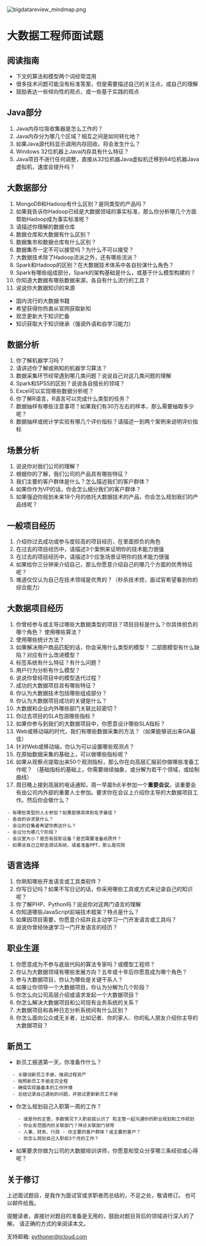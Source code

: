 ![bigdatareview_mindmap.png](http://www.taolch:8090/spark-notes/images/bigdatareview_mindmap.png)

# 大数据工程师面试题
## 阅读指南
- 下文的算法和模型两个词经常混用
- 很多技术问题可能没有标准答案，但是需要描述自己的关注点，或自己的理解
- 鼓励表达一些倾向性的观点，或一些基于实践的观点

## Java部分
1. Java内存垃圾收集器是怎么工作的？
2. Java内存分为哪几个区域？相互之间是如何转化地？
3. 如果Java源代码显示调用内存回收，将会发生什么？
4. Windows 32位机器上Java内存具有什么特征？
5. Java项目不进行任何调整，直接从32位机器Java虚拟机迁移到64位机器Java虚拟机，速度会提升吗？

## 大数据部分
1. MongoDB和Hadoop有什么区别？是同类型的产品吗？
2. 如果我告诉你Hadoop已经是大数据领域的事实标准，那么你分析哪几个方面帮助Hadoop成为事实标准呢？
3. 请描述你理解的数据仓库
4. 数据仓库和大数据有什么区别？
5. 数据集市和数据仓库有什么区别？
6. 数据集市一定不可以接受吗？为什么不可以接受？
7. 大数据技术除了Hadoop流派之外，还有哪些流派？
8. Spark和Hadoop的区别？在大数据技术体系中各自扮演什么角色？
9. Spark有哪些组成部分，Spark的架构基础是什么，或基于什么模型构建的？
10. 你知道大数据有哪些数据来源，各自有什么流行的工具？
11. 说说你大数据知识的来源
  - 国内流行的大数据书籍
  - 希望获得你热衷从官网获取新知
  - 观念更新大于知识贮备
  - 知识获取大于知识继承（强调外语和自学习能力）

## 数据分析
1. 你了解机器学习吗？
2. 请讲述你了解或熟知的机器学习算法？
3. 数据采集环节经常遇到哪几类问题？说说自己对这几类问题的理解
4. Spark和SPSS的区别？说说各自擅长的领域？
5. Excel可以实现哪些数据分析呢？
6. 你了解R语言，R语言可以完成什么类型的任务？
7. 数据抽样有哪些注意事项？如果我们有30万左右的样本，那么需要抽取多少呢？
8. 数据抽样或统计学实验有哪几个评价指标？请描述一到两个案例来说明评价指标

## 场景分析
1. 说说你对我们公司的理解？
2. 根据你的了解，我们公司的产品具有哪些特征？
3. 我们主要的客户群体是什么？怎么描述我们的客户群体？
4. 如果你作为VP的话，你会怎么细分我们的客户群体？
5. 如果强迫你规划未来18个月的依托大数据技术的产品，你会怎么规划我们的产品线呢？

## 一般项目经历
1. 介绍你过去成功或参与度较高的项目经历，在里面担负的角色
2. 在过去的项目经历中，请描述3个案例来证明你的技术能力很强
3. 在过去的项目经历中，请描述3个应急场景证明你的技术能力很强
4. 如果给你三分钟来介绍自己，那么你愿意介绍自己的哪几个方面的优秀特征呢？
5. 难道仅仅认为自己在技术领域是优秀的？（秒杀技术控，面试官希望看到你的综合能力）

## 大数据项目经历
1. 你曾经参与或主导过哪些大数据类型的项目？项目目标是什么？你具体担负的哪个角色？ 使用哪些算法？
2. 使用哪些统计方法？
3. 如果解决用户商品匹配的话，你会采用什么类型的模型？ 二部图模型有什么缺陷？对应有什么改进模型？
4. 标签系统有什么特征？有什么问题？
5. 用户行为分析有什么模型？
6. 说说你曾经项目中的模型迭代过程？
7. 成功的大数据项目具有哪些特征？
8. 你认为大数据技术包括哪些组成部分？
9. 你认为大数据项目成功的关键是什么？
10. 大数据和企业内外哪些部门关联比较密切？
11. 你过去项目的SLA包涵哪些指标？
12. 如果你参与到我们的大数据项目中，你愿意设计哪些SLA指标？
13. Web或移动端的时代，我们有哪些数据采集的方法？（如果能够说出来GA最佳）
14. 针对Web或移动端，你认为可以设置哪些观测点？
15. 在原始数据采集的基础上，可以做哪些指标呢？
16. 如果从观察点提取出来50个观测指标，那么你在向高层汇报前你做哪些准备工作呢？ （基础指标的基础上，你需要继续抽象，或分解为若干个领域，或绘制曲线）
17. 周日晚上接到高层的电话通知，周一早晨9点半参加一个**重要会议**。该重要会有由公司内外部的重要人士参加。要求你在会议上介绍你主导的大数据项目工作。然后你会做什么？

```
- 有哪些类型的人士参加？如果能够具体到名字最佳？
- 各自的诉求是什么？
- 会议的召集者希望你表达什么？
- 会议分为哪几个阶段？
- 会议室大小？是否有投影设备？是否需要准备纸质件？
- 如果说自己立即去调试系统，或者准备PPT，那么是完败
```

## 语言选择
1. 你熟知哪些开发语言或工具类软件？
2. 你写日记吗？如果不写日记的话，你采用哪些工具或方式来记录自己的知识呢？
3. 你了解PHP、Python吗？说说你对这两门语言的理解
4. 你知道哪些JavaScript前端技术框架？特点是什么？
5. 如果因项目需要，你愿意介绍并且主动学习一门开发语言或工具吗？
6. 说说你曾经快速学习一门开发语言的经历？

## 职业生涯
1. 你愿意成为不参与底层代码的算法专家吗？或模型工程师？
2. 你认为大数据领域有哪些发展方向？五年或十年后你愿意成为哪个角色？
3. 参与大数据项目，你认为哪些是关键干系人？
4. 如果让你领导一个大数据项目，你认为分解为几个阶段？
5. 你怎么向公司高层介绍或请求发起一个大数据项目？
6. 你怎么解决大数据项目和公司现有业务系统的关系？
7. 大数据项目和各种日志分析系统间有什么区别？
8. 你怎么面向公众或无关者，比如记者、你的家人、你的私人朋友介绍你主导的大数据项目？

## 新员工
- 新员工报道第一天，你准备作什么？

```
  - 关键词新员工手册，强调过程资产
  - 按照新员工手册走完全程
  - 确保实现最基本的工作环境
  - 总结记录自己遇到的问题，并尝试更新新员工手册
```

- 你怎么规划自己入职第一周的工作？

```
    - 谁是你的主管，多数情况下入职前就认识了 和主管一起沟通你的职业规划和工作规划
    - 你业务范围内的关联部门？拜访关联部门领导
    - 人事、财务、行政 - 你主要的客户群体？或主要的客户？
    - 你怎么规划自己入职前3个月的工作？
```

- 如果要求你做为公司的大数据培训讲师，你愿意和受众分享哪三条经验或心得呢？

## 关于修订
上述面试题目，是我作为面试官或求职者而总结的，不足之处，敬请修订。 也可以邮件给我。

提醒读者，直接针对题目的准备是无用的，鼓励对题目背后的领域进行深入的了解。 请正确的方式的来阅读本文。

支持邮箱: pythoner@icloud.com
